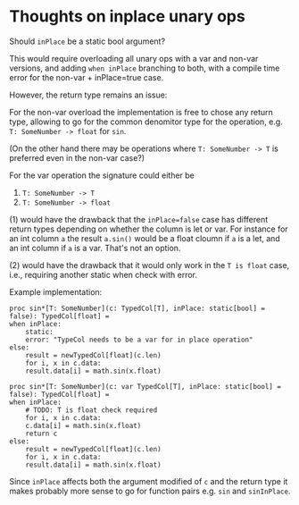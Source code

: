 # Thoughts on inplace unary ops

Should `inPlace` be a static bool argument?

This would require overloading all unary ops with a var and non-var versions,
and adding `when inPlace` branching to both, with a compile time error for the
non-var + inPlace=true case.

However, the return type remains an issue:

For the non-var overload the implementation is free to chose any return type,
allowing to go for the common denomitor type for the operation, e.g. 
`T: SomeNumber -> float` for `sin`.

(On the other hand there may be operations where `T: SomeNumber -> T`
is preferred even in the non-var case?)

For the var operation the signature could either be

1. `T: SomeNumber -> T`
2. `T: SomeNumber -> float`

(1) would have the drawback that the `inPlace=false` case has different 
return types depending on whether the column is let or var. For instance
for an int column `a` the result `a.sin()` would be a float cloumn
if `a` is a let, and an int column if `a` is a var. That's not an option.

(2) would have the drawback that it would only work in the `T is float`
case, i.e., requiring another static when check with error.

Example implementation:

    proc sin*[T: SomeNumber](c: TypedCol[T], inPlace: static[bool] = false): TypedCol[float] =
    when inPlace:
        static:
        error: "TypeCol needs to be a var for in place operation"
    else:
        result = newTypedCol[float](c.len)
        for i, x in c.data:
        result.data[i] = math.sin(x.float)

    proc sin*[T: SomeNumber](c: var TypedCol[T], inPlace: static[bool] = false): TypedCol[float] =
    when inPlace:
        # TODO: T is float check required
        for i, x in c.data:
        c.data[i] = math.sin(x.float)
        return c
    else:
        result = newTypedCol[float](c.len)
        for i, x in c.data:
        result.data[i] = math.sin(x.float)

Since `inPlace` affects both the argument modified of `c` and the return type
it makes probably more sense to go for function pairs e.g. `sin` and `sinInPlace`.
